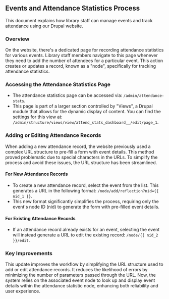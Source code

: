 
## Events and Attendance Statistics Process

This document explains how library staff can manage events and track attendance using our Drupal website.

### Overview

On the website, there's a dedicated page for recording attendance statistics for various events. Library staff members navigate to this page whenever they need to add the number of attendees for a particular event. This action creates or updates a record, known as a "node", specifically for tracking attendance statistics.

### Accessing the Attendance Statistics Page

- The attendance statistics page can be accessed via: `/admin/attendance-stats`.
- This page is part of a larger section controlled by "Views", a Drupal module that allows for the dynamic display of content. You can find the settings for this view at: `/admin/structure/views/view/attend_stats_dashboard__/edit/page_1`.

### Adding or Editing Attendance Records

When adding a new attendance record, the website previously used a complex URL structure to pre-fill a form with event details. This method proved problematic due to special characters in the URLs. To simplify the process and avoid these issues, the URL structure has been streamlined.

#### For New Attendance Records

- To create a new attendance record, select the event from the list. This generates a URL in the following format: `/node/add/reflection?nid={{ nid_1 }}`.
- This new format significantly simplifies the process, requiring only the event's node ID (nid) to generate the form with pre-filled event details.

#### For Existing Attendance Records

- If an attendance record already exists for an event, selecting the event will instead generate a URL to edit the existing record: `/node/{{ nid_2 }}/edit`.

### Key Improvements

This update improves the workflow by simplifying the URL structure used to add or edit attendance records. It reduces the likelihood of errors by minimizing the number of parameters passed through the URL. Now, the system relies on the associated event node to look up and display event details within the attendance statistic node, enhancing both reliability and user experience.

